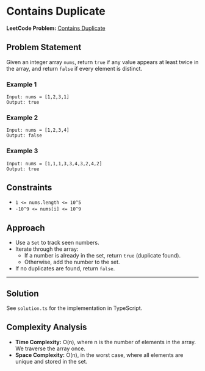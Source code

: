 
# Contains Duplicate

**LeetCode Problem:** [Contains Duplicate](https://leetcode.com/problems/contains-duplicate/)

## Problem Statement
Given an integer array `nums`, return `true` if any value appears at least twice in the array, and return `false` if every element is distinct.

### Example 1
```
Input: nums = [1,2,3,1]
Output: true
```

### Example 2
```
Input: nums = [1,2,3,4]
Output: false
```

### Example 3
```
Input: nums = [1,1,1,3,3,4,3,2,4,2]
Output: true
```

## Constraints
- `1 <= nums.length <= 10^5`
- `-10^9 <= nums[i] <= 10^9`

## Approach
- Use a `Set` to track seen numbers.
- Iterate through the array:
  - If a number is already in the set, return `true` (duplicate found).
  - Otherwise, add the number to the set.
- If no duplicates are found, return `false`.
---

## Solution
See `solution.ts` for the implementation in TypeScript.



## Complexity Analysis
- **Time Complexity:** O(n), where n is the number of elements in the array. We traverse the array once.
- **Space Complexity:** O(n), in the worst case, where all elements are unique and stored in the set.
